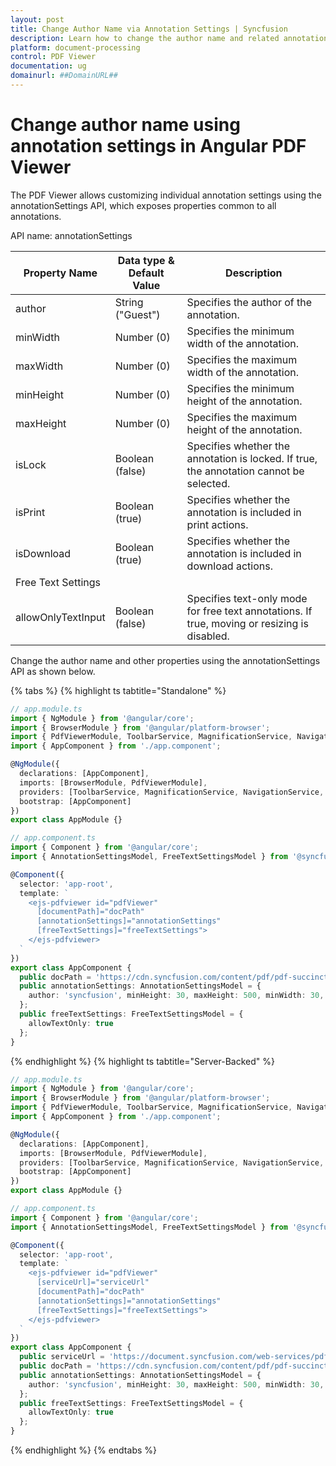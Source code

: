 ```yaml
---
layout: post
title: Change Author Name via Annotation Settings | Syncfusion
description: Learn how to change the author name and related annotation settings using the annotationSettings API in the Angular PDF Viewer.
platform: document-processing
control: PDF Viewer
documentation: ug
domainurl: ##DomainURL##
---
```


# Change author name using annotation settings in Angular PDF Viewer

The PDF Viewer allows customizing individual annotation settings using the annotationSettings API, which exposes properties common to all annotations.

API name: annotationSettings

| Property Name | Data type & Default Value | Description |
|---|---|---|
| author | String ("Guest") | Specifies the author of the annotation. |
| minWidth | Number (0) | Specifies the minimum width of the annotation. |
| maxWidth | Number (0) | Specifies the maximum width of the annotation. |
| minHeight | Number (0) | Specifies the minimum height of the annotation. |
| maxHeight | Number (0) | Specifies the maximum height of the annotation. |
| isLock | Boolean (false) | Specifies whether the annotation is locked. If true, the annotation cannot be selected. |
| isPrint | Boolean (true) | Specifies whether the annotation is included in print actions. |
| isDownload | Boolean (true) | Specifies whether the annotation is included in download actions. |
| Free Text Settings |
| allowOnlyTextInput | Boolean (false) | Specifies text-only mode for free text annotations. If true, moving or resizing is disabled. |

Change the author name and other properties using the annotationSettings API as shown below.

{% tabs %}
{% highlight ts tabtitle="Standalone" %}
```ts
// app.module.ts
import { NgModule } from '@angular/core';
import { BrowserModule } from '@angular/platform-browser';
import { PdfViewerModule, ToolbarService, MagnificationService, NavigationService, LinkAnnotationService, ThumbnailViewService, BookmarkViewService, TextSelectionService, TextSearchService, PrintService, AnnotationService, FormFieldsService } from '@syncfusion/ej2-angular-pdfviewer';
import { AppComponent } from './app.component';

@NgModule({
  declarations: [AppComponent],
  imports: [BrowserModule, PdfViewerModule],
  providers: [ToolbarService, MagnificationService, NavigationService, LinkAnnotationService, ThumbnailViewService, BookmarkViewService, TextSelectionService, TextSearchService, PrintService, AnnotationService, FormFieldsService],
  bootstrap: [AppComponent]
})
export class AppModule {}

// app.component.ts
import { Component } from '@angular/core';
import { AnnotationSettingsModel, FreeTextSettingsModel } from '@syncfusion/ej2-angular-pdfviewer';

@Component({
  selector: 'app-root',
  template: `
    <ejs-pdfviewer id="pdfViewer"
      [documentPath]="docPath"
      [annotationSettings]="annotationSettings"
      [freeTextSettings]="freeTextSettings">
    </ejs-pdfviewer>
  `
})
export class AppComponent {
  public docPath = 'https://cdn.syncfusion.com/content/pdf/pdf-succinctly.pdf';
  public annotationSettings: AnnotationSettingsModel = {
    author: 'syncfusion', minHeight: 30, maxHeight: 500, minWidth: 30, maxWidth: 500, isLock: false, isPrint: true, isDownload: true
  };
  public freeTextSettings: FreeTextSettingsModel = {
    allowTextOnly: true
  };
}
```
{% endhighlight %}
{% highlight ts tabtitle="Server-Backed" %}
```ts
// app.module.ts
import { NgModule } from '@angular/core';
import { BrowserModule } from '@angular/platform-browser';
import { PdfViewerModule, ToolbarService, MagnificationService, NavigationService, LinkAnnotationService, ThumbnailViewService, BookmarkViewService, TextSelectionService, TextSearchService, PrintService, AnnotationService, FormFieldsService } from '@syncfusion/ej2-angular-pdfviewer';
import { AppComponent } from './app.component';

@NgModule({
  declarations: [AppComponent],
  imports: [BrowserModule, PdfViewerModule],
  providers: [ToolbarService, MagnificationService, NavigationService, LinkAnnotationService, ThumbnailViewService, BookmarkViewService, TextSelectionService, TextSearchService, PrintService, AnnotationService, FormFieldsService],
  bootstrap: [AppComponent]
})
export class AppModule {}

// app.component.ts
import { Component } from '@angular/core';
import { AnnotationSettingsModel, FreeTextSettingsModel } from '@syncfusion/ej2-angular-pdfviewer';

@Component({
  selector: 'app-root',
  template: `
    <ejs-pdfviewer id="pdfViewer"
      [serviceUrl]="serviceUrl"
      [documentPath]="docPath"
      [annotationSettings]="annotationSettings"
      [freeTextSettings]="freeTextSettings">
    </ejs-pdfviewer>
  `
})
export class AppComponent {
  public serviceUrl = 'https://document.syncfusion.com/web-services/pdf-viewer/api/pdfviewer/';
  public docPath = 'https://cdn.syncfusion.com/content/pdf/pdf-succinctly.pdf';
  public annotationSettings: AnnotationSettingsModel = {
    author: 'syncfusion', minHeight: 30, maxHeight: 500, minWidth: 30, maxWidth: 500, isLock: false, isPrint: true, isDownload: true
  };
  public freeTextSettings: FreeTextSettingsModel = {
    allowTextOnly: true
  };
}
```
{% endhighlight %}
{% endtabs %}